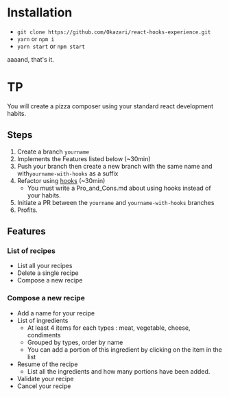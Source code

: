 # Installation

 * `git clone https://github.com/Okazari/react-hooks-experience.git`
 * `yarn` or `npm i`
 * `yarn start` or `npm start`

 aaaand, that's it.

# TP

 You will create a pizza composer using your standard react development habits.

## Steps

 1. Create a branch `yourname`
 2. Implements the Features listed below (~30min)
 3. Push your branch then create a new branch with the same name and with`yourname-with-hooks` as a suffix
 4. Refactor using [hooks](https://reactjs.org/docs/hooks-intro.html) (~30min)
     - You must write a Pro_and_Cons.md about using hooks instead of your habits.
 5. Initiate a PR between the `yourname` and `yourname-with-hooks` branches
 6. Profits.
 
## Features

### List of recipes

 - List all your recipes
 - Delete a single recipe
 - Compose a new recipe
 
### Compose a new recipe

 - Add a name for your recipe
 - List of ingredients
   - At least 4 items for each types : meat, vegetable, cheese, condiments
   - Grouped by types, order by name
   - You can add a portion of this ingredient by clicking on the item in the list
 - Resume of the recipe
   - List all the ingredients and how many portions have been added.
 - Validate your recipe
 - Cancel your recipe


